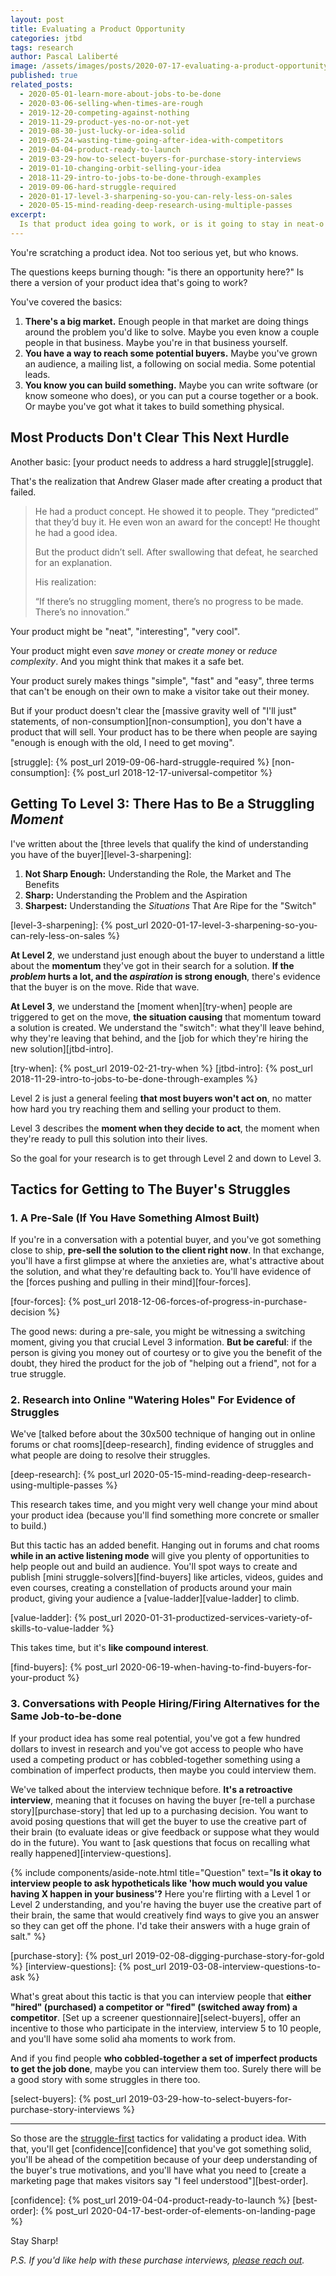 ```yaml
---
layout: post
title: Evaluating a Product Opportunity
categories: jtbd
tags: research
author: Pascal Laliberté
image: /assets/images/posts/2020-07-17-evaluating-a-product-opportunity.jpg
published: true
related_posts:
  - 2020-05-01-learn-more-about-jobs-to-be-done
  - 2020-03-06-selling-when-times-are-rough
  - 2019-12-20-competing-against-nothing
  - 2019-11-29-product-yes-no-or-not-yet
  - 2019-08-30-just-lucky-or-idea-solid
  - 2019-05-24-wasting-time-going-after-idea-with-competitors
  - 2019-04-04-product-ready-to-launch
  - 2019-03-29-how-to-select-buyers-for-purchase-story-interviews
  - 2019-01-10-changing-orbit-selling-your-idea
  - 2018-11-29-intro-to-jobs-to-be-done-through-examples
  - 2019-09-06-hard-struggle-required
  - 2020-01-17-level-3-sharpening-so-you-can-rely-less-on-sales
  - 2020-05-15-mind-reading-deep-research-using-multiple-passes
excerpt:
  Is that product idea going to work, or is it going to stay in neat-o land? To know for sure, you gotta find some struggling moments. Here are a few struggle-first tactics for evaluating a product opportunity.
---
```


You're scratching a product idea. Not too serious yet, but who knows.

The questions keeps burning though: "is there an opportunity here?" Is there a version of your product idea that's going to work?

You've covered the basics:

1. **There's a big market.** Enough people in that market are doing things around the problem you'd like to solve. Maybe you even know a couple people in that business. Maybe you're in that business yourself.
2. **You have a way to reach some potential buyers.** Maybe you've grown an audience, a mailing list, a following on social media. Some potential leads.
3. **You know you can build something.** Maybe you can write software (or know someone who does), or you can put a course together or a book. Or maybe you've got what it takes to build something physical.

## Most Products Don't Clear This Next Hurdle

Another basic: [your product needs to address a hard struggle][struggle].

That's the realization that Andrew Glaser made after creating a product that failed.

> He had a product concept. He showed it to people. They “predicted” that they’d buy it. He even won an award for the concept! He thought he had a good idea.
>
> But the product didn’t sell. After swallowing that defeat, he searched for an explanation.
>
> His realization:
> 
> “If there’s no struggling moment, there’s no progress to be made. There’s no innovation.”

Your product might be "neat", "interesting", "very cool".

Your product might even _save money_ or _create money_ or _reduce complexity_. And you might think that makes it a safe bet.

Your product surely makes things "simple", "fast" and "easy", three terms that can't be enough on their own to make a visitor take out their money.

But if your product doesn't clear the [massive gravity well of "I'll just" statements, of non-consumption][non-consumption], you don't have a product that will sell. Your product has to be there when people are saying "enough is enough with the old, I need to get moving".

[struggle]: {% post_url 2019-09-06-hard-struggle-required %}
[non-consumption]: {% post_url 2018-12-17-universal-competitor %}

## Getting To Level 3: There Has to Be a Struggling _Moment_

I've written about the [three levels that qualify the kind of understanding you have of the buyer][level-3-sharpening]:

1. **Not Sharp Enough:** Understanding the Role, the Market and The Benefits
2. **Sharp:** Understanding the Problem and the Aspiration
3. **Sharpest:** Understanding the _Situations_ That Are Ripe for the "Switch"

[level-3-sharpening]: {% post_url 2020-01-17-level-3-sharpening-so-you-can-rely-less-on-sales %}

**At Level 2**, we understand just enough about the buyer to understand a little about the **momentum** they've got in their search for a solution. **If the _problem_ hurts a lot, and the _aspiration_ is strong enough**, there's evidence that the buyer is on the move. Ride that wave.

**At Level 3**, we understand the [moment when][try-when] people are triggered to get on the move, **the situation causing** that momentum toward a solution is created. We understand the "switch": what they'll leave behind, why they're leaving that behind, and the [job for which they're hiring the new solution][jtbd-intro].

[try-when]: {% post_url 2019-02-21-try-when %}
[jtbd-intro]: {% post_url 2018-11-29-intro-to-jobs-to-be-done-through-examples %}

Level 2 is just a general feeling **that most buyers won't act on**, no matter how hard you try reaching them and selling your product to them.

Level 3 describes the **moment when they decide to act**, the moment when they're ready to pull this solution into their lives.

So the goal for your research is to get through Level 2 and down to Level 3.

## Tactics for Getting to The Buyer's Struggles

### 1. A Pre-Sale (If You Have Something Almost Built)

If you're in a conversation with a potential buyer, and you've got something close to ship, **pre-sell the solution to the client right now**. In that exchange, you'll have a first glimpse at where the anxieties are, what's attractive about the solution, and what they're defaulting back to. You'll have evidence of the [forces pushing and pulling in their mind][four-forces].

[four-forces]: {% post_url 2018-12-06-forces-of-progress-in-purchase-decision %}

The good news: during a pre-sale, you might be witnessing a switching moment, giving you that crucial Level 3 information. **But be careful**: if the person is giving you money out of courtesy or to give you the benefit of the doubt, they hired the product for the job of "helping out a friend", not for a true struggle.

### 2. Research into Online "Watering Holes" For Evidence of Struggles

We've [talked before about the 30x500 technique of hanging out in online forums or chat rooms][deep-research], finding evidence of struggles and what people are doing to resolve their struggles.

[deep-research]: {% post_url 2020-05-15-mind-reading-deep-research-using-multiple-passes %}

This research takes time, and you might very well change your mind about your product idea (because you'll find something more concrete or smaller to build.)

But this tactic has an added benefit. Hanging out in forums and chat rooms **while in an active listening mode** will give you plenty of opportunities to help people out and build an audience. You'll spot ways to create and publish [mini struggle-solvers][find-buyers] like articles, videos, guides and even courses, creating a constellation of products around your main product, giving your audience a [value-ladder][value-ladder] to climb.

[value-ladder]: {% post_url 2020-01-31-productized-services-variety-of-skills-to-value-ladder %}

This takes time, but it's **like compound interest**.

[find-buyers]: {% post_url 2020-06-19-when-having-to-find-buyers-for-your-product %}

### 3. Conversations with People Hiring/Firing Alternatives for the Same Job-to-be-done

If your product idea has some real potential, you've got a few hundred dollars to invest in research and you've got access to people who have used a competing product or has cobbled-together something using a combination of imperfect products, then maybe you could interview them.

We've talked about the interview technique before. **It's a retroactive interview**, meaning that it focuses on having the buyer [re-tell a purchase story][purchase-story] that led up to a purchasing decision. You want to avoid posing questions that will get the buyer to use the creative part of their brain (to evaluate ideas or give feedback or suppose what they would do in the future). You want to [ask questions that focus on recalling what really happened][interview-questions].

{% include components/aside-note.html title="Question" text="**Is it okay to interview people to ask hypotheticals like 'how much would you value having X happen in your business'?** Here you're flirting with a Level 1 or Level 2 understanding, and you're having the buyer use the creative part of their brain, the same that would creatively find ways to give you an answer so they can get off the phone. I'd take their answers with a huge grain of salt." %}

[purchase-story]: {% post_url 2019-02-08-digging-purchase-story-for-gold %}
[interview-questions]: {% post_url 2019-03-08-interview-questions-to-ask %}

What's great about this tactic is that you can interview people that **either "hired" (purchased) a competitor or "fired" (switched away from) a competitor**. [Set up a screener questionnaire][select-buyers], offer an incentive to those who participate in the interview, interview 5 to 10 people, and you'll have some solid aha moments to work from.

And if you find people **who cobbled-together a set of imperfect products to get the job done**, maybe you can interview them too. Surely there will be a good story with some struggles in there too.

[select-buyers]: {% post_url 2019-03-29-how-to-select-buyers-for-purchase-story-interviews %}

---

So those are the [struggle-first](/struggle-first) tactics for validating a product idea. With that, you'll get [confidence][confidence] that you've got something solid, you'll be ahead of the competition because of your deep understanding of the buyer's true motivations, and you'll have what you need to [create a marketing page that makes visitors say "I feel understood"][best-order].

[confidence]: {% post_url 2019-04-04-product-ready-to-launch %}
[best-order]: {% post_url 2020-04-17-best-order-of-elements-on-landing-page %}

Stay Sharp!

_P.S. If you'd like help with these purchase interviews, [please reach out](mailto:pascal@hey.com?subject=Purchase+Interviews)._
